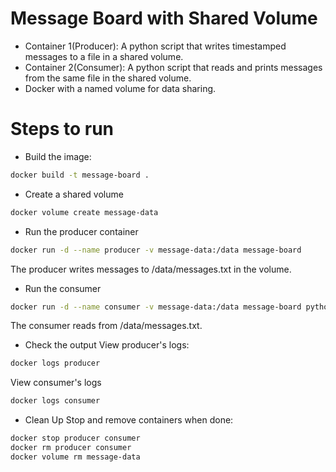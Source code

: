 # Message Board with Shared Volume
- Container 1(Producer): A python script that writes timestamped messages to a file in a shared volume.
- Container 2(Consumer): A python script that reads and prints messages from the same file in the shared volume.
- Docker with a named volume for data sharing.

# Steps to run

- Build the image:
```bash
docker build -t message-board .
```
- Create a shared volume
```bash
docker volume create message-data
```
- Run the producer container
```bash
docker run -d --name producer -v message-data:/data message-board
```
The producer writes messages to /data/messages.txt in the volume. <br>
- Run the consumer 
```bash
docker run -d --name consumer -v message-data:/data message-board python consumer.py
```
The consumer reads from /data/messages.txt. <br>

- Check the output 
View producer's logs:
```bash
docker logs producer
```
View consumer's logs
```bash
docker logs consumer
```
- Clean Up 
Stop and remove containers when done:
```bash
docker stop producer consumer
docker rm producer consumer
docker volume rm message-data
```